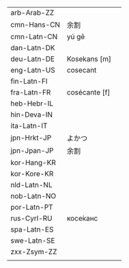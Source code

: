 | | | |
|-|-|-|
| arb-Arab-ZZ |  |  |
| cmn-Hans-CN | 余割 |  |
| cmn-Latn-CN | yú gē |  |
| dan-Latn-DK |  |  |
| deu-Latn-DE | Kosekans [m] |  |
| eng-Latn-US | cosecant |  |
| fin-Latn-FI |  |  |
| fra-Latn-FR | cosécante [f] |  |
| heb-Hebr-IL |  |  |
| hin-Deva-IN |  |  |
| ita-Latn-IT |  |  |
| jpn-Hrkt-JP | よかつ |  |
| jpn-Jpan-JP | 余割 |  |
| kor-Hang-KR |  |  |
| kor-Kore-KR |  |  |
| nld-Latn-NL |  |  |
| nob-Latn-NO |  |  |
| por-Latn-PT |  |  |
| rus-Cyrl-RU | косе́канс |  |
| spa-Latn-ES |  |  |
| swe-Latn-SE |  |  |
| zxx-Zsym-ZZ |  |  |
|  |  |  |
